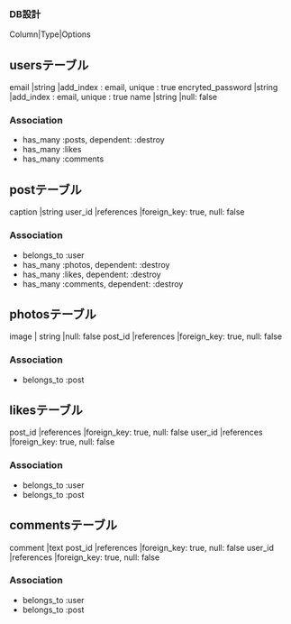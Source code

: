 
### DB設計

Column|Type|Options


## usersテーブル
email |string |add_index : email, unique : true
encryted_password |string |add_index : email, unique : true
name |string |null: false
### Association
- has_many :posts, dependent: :destroy
- has_many :likes
- has_many :comments




## postテーブル
caption |string
user_id |references |foreign_key: true, null: false
### Association
- belongs_to :user
- has_many :photos, dependent: :destroy
- has_many :likes, dependent: :destroy
- has_many :comments, dependent: :destroy




## photosテーブル
image | string |null: false
post_id |references |foreign_key: true, null: false

### Association
- belongs_to :post




## likesテーブル
post_id |references |foreign_key: true, null: false
user_id |references |foreign_key: true, null: false
### Association
- belongs_to :user
- belongs_to :post



## commentsテーブル
comment |text
post_id |references |foreign_key: true, null: false
user_id |references |foreign_key: true, null: false

### Association
- belongs_to :user
- belongs_to :post

